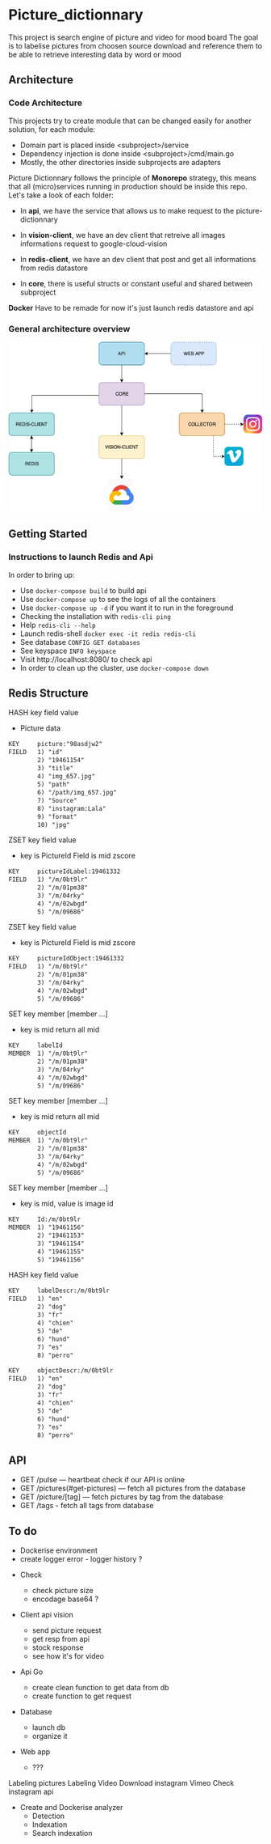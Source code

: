 # Picture_dictionnary

This project is search engine of picture and video for mood board
The goal is to labelise pictures from choosen source download and reference them to be able to retrieve interesting data by word or mood

## Architecture

### Code Architecture

This projects try to create module that can be changed easily for another solution, for each module:

*  Domain part is placed inside \<subproject\>/service
*  Dependency injection is done inside \<subproject\>/cmd/main.go
*  Mostly, the other directories inside subprojects are adapters

Picture Dictionnary follows the principle of **Monorepo** strategy, this means that all (micro)services running in production should be inside this repo. Let's take a look of each folder:

* In **api**, we have the service that allows us to make request to the picture-dictionnary

* In **vision-client**, we have an dev client that retreive all images informations request to google-cloud-vision

* In **redis-client**, we have an dev client that post and get all informations from redis datastore

* In **core**, there is useful structs or constant useful and shared between subproject

**Docker** Have to be remade for now it's just launch redis datastore and api

### General architecture overview

![Architecture](docs/Architecture.jpg)

## Getting Started

### Instructions to launch Redis and Api

In order to bring up:
- Use `docker-compose build` to build api
- Use `docker-compose up` to see the logs of all the containers
- Use `docker-compose up -d` if you want it to run in the foreground
- Checking the installation with `redis-cli ping`
- Help `redis-cli --help`
- Launch redis-shell `docker exec -it redis redis-cli`
- See database `CONFIG GET databases`
- See keyspace `INFO keyspace`
- Visit http://localhost:8080/ to check api
- In order to clean up the cluster, use `docker-compose down`

## Redis Structure

HASH    key field value
- Picture data

```
KEY     picture:"98asdjw2"
FIELD   1) "id"
        2) "19461154"
        3) "title"
        4) "img_657.jpg"
        5) "path"
        6) "/path/img_657.jpg"
        7) "Source"
        8) "instagram:Lala"
        9) "format"
        10) "jpg"
```

ZSET    key field value
- key is PictureId Field is mid zscore

```
KEY     pictureIdLabel:19461332
FIELD   1) "/m/0bt9lr"
        2) "/m/01pm38"
        3) "/m/04rky"
        4) "/m/02wbgd"
        5) "/m/09686"
```

ZSET    key field value
- key is PictureId Field is mid zscore

```
KEY     pictureIdObject:19461332
FIELD   1) "/m/0bt9lr"
        2) "/m/01pm38"
        3) "/m/04rky"
        4) "/m/02wbgd"
        5) "/m/09686"
```

SET     key member [member ...]
 - key is mid return all mid

```
KEY     labelId
MEMBER  1) "/m/0bt9lr"
        2) "/m/01pm38"
        3) "/m/04rky"
        4) "/m/02wbgd"
        5) "/m/09686"
```

SET     key member [member ...]
 - key is mid return all mid

```
KEY     objectId
MEMBER  1) "/m/0bt9lr"
        2) "/m/01pm38"
        3) "/m/04rky"
        4) "/m/02wbgd"
        5) "/m/09686"
```

SET     key member [member ...]
 - key is mid, value is image id

```
KEY     Id:/m/0bt9lr
MEMBER  1) "19461156"
        2) "19461153"
        3) "19461154"
        4) "19461155"
        5) "19461156"
```

HASH    key field value

```
KEY     labelDescr:/m/0bt9lr
FIELD   1) "en"
        2) "dog"
        3) "fr"
        4) "chien"
        5) "de"
        6) "hund"
        7) "es"
        8) "perro"
```

```
KEY     objectDescr:/m/0bt9lr
FIELD   1) "en"
        2) "dog"
        3) "fr"
        4) "chien"
        5) "de"
        6) "hund"
        7) "es"
        8) "perro"
```

## API

- GET /pulse — heartbeat check if our API is online
- GET /pictures(#get-pictures) — fetch all pictures from the database
- GET /picture/[tag] — fetch pictures by tag from the database
- GET /tags - fetch all tags from database

## To do

- Dockerise environment
- create logger error - logger history ?

* Check
    - check picture size
    - encodage base64 ?

* Client api vision
    - send picture request
    - get resp from api
    - stock response
    - see how it's for video

* Api Go
    - create clean function to get data from db
    - create function to get request

* Database
    - launch db
    - organize it

* Web app
    - ???

Labeling pictures
Labeling Video
Download instagram Vimeo
Check instagram api

* Create and Dockerise analyzer
    - Detection
    - Indexation
    - Search indexation